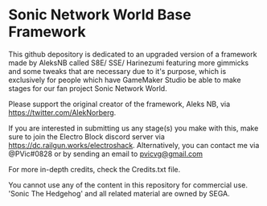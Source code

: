# Sonic Network World Base Framework

 This github depository is dedicated to an upgraded version of a framework made by AleksNB called S8E/ SSE/ Harinezumi featuring more gimmicks and some tweaks that are necessary due to it's purpose, which is exclusively for people which have GameMaker Studio be able to make stages for our fan project Sonic Network World. 

Please support the original creator of the framework, Aleks NB, via https://twitter.com/AlekNorberg.
   
If you are interested in submitting us any stage(s) you make with this, make sure to join the Electro Block discord server via https://dc.railgun.works/electroshack. Alternatively, you can contact me via @PVic#0828 or by sending an email to pvicvg@gmail.com

For more in-depth credits, check the Credits.txt file.

You cannot use any of the content in this repository for commercial use. 'Sonic The Hedgehog' and all related material are owned by SEGA.
